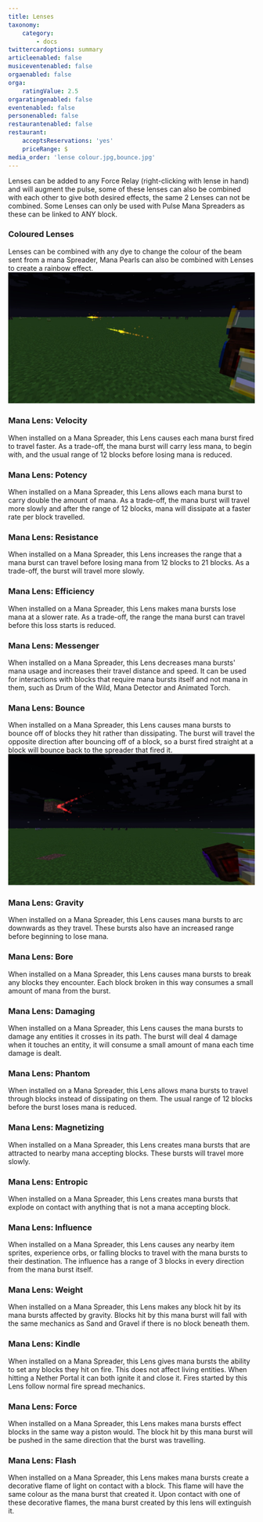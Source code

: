 ```yaml
---
title: Lenses
taxonomy:
    category:
        - docs
twittercardoptions: summary
articleenabled: false
musiceventenabled: false
orgaenabled: false
orga:
    ratingValue: 2.5
orgaratingenabled: false
eventenabled: false
personenabled: false
restaurantenabled: false
restaurant:
    acceptsReservations: 'yes'
    priceRange: $
media_order: 'lense colour.jpg,bounce.jpg'
---
```


Lenses can be added to any Force Relay (right-clicking with lense in hand) and will augment the pulse, some of these lenses can also be combined with each other to give both desired effects, the same 2 Lenses can not be combined. Some Lenses can only be used with Pulse Mana Spreaders as these can be linked to ANY block.

### Coloured Lenses
Lenses can be combined with any dye to change the colour of the beam sent from a mana Spreader, Mana Pearls can also be combined with Lenses to create a rainbow effect.
![](lense%20colour.jpg)

### Mana Lens: Velocity
When installed on a Mana Spreader, this Lens causes each mana burst fired to travel faster. As a trade-off, the mana burst will carry less mana, to begin with, and the usual range of 12 blocks before losing mana is reduced.

### Mana Lens: Potency
When installed on a Mana Spreader, this Lens allows each mana burst to carry double the amount of mana. As a trade-off, the mana burst will travel more slowly and after the range of 12 blocks, mana will dissipate at a faster rate per block travelled.

### Mana Lens: Resistance
When installed on a Mana Spreader, this Lens increases the range that a mana burst can travel before losing mana from 12 blocks to 21 blocks. As a trade-off, the burst will travel more slowly.

### Mana Lens: Efficiency
When installed on a Mana Spreader, this Lens makes mana bursts lose mana at a slower rate. As a trade-off, the range the mana burst can travel before this loss starts is reduced.

### Mana Lens: Messenger
When installed on a Mana Spreader, this Lens decreases mana bursts' mana usage and increases their travel distance and speed. It can be used for interactions with blocks that require mana bursts itself and not mana in them, such as Drum of the Wild, Mana Detector and Animated Torch.

### Mana Lens: Bounce
When installed on a Mana Spreader, this Lens causes mana bursts to bounce off of blocks they hit rather than dissipating. The burst will travel the opposite direction after bouncing off of a block, so a burst fired straight at a block will bounce back to the spreader that fired it.
![](bounce.jpg)

### Mana Lens: Gravity
When installed on a Mana Spreader, this Lens causes mana bursts to arc downwards as they travel. These bursts also have an increased range before beginning to lose mana.

### Mana Lens: Bore
When installed on a Mana Spreader, this Lens causes mana bursts to break any blocks they encounter. Each block broken in this way consumes a small amount of mana from the burst.

### Mana Lens: Damaging
When installed on a Mana Spreader, this Lens causes the mana bursts to damage any entities it crosses in its path. The burst will deal 4 damage when it touches an entity, it will consume a small amount of mana each time damage is dealt.

### Mana Lens: Phantom
When installed on a Mana Spreader, this Lens allows mana bursts to travel through blocks instead of dissipating on them. The usual range of 12 blocks before the burst loses mana is reduced.

### Mana Lens: Magnetizing
When installed on a Mana Spreader, this Lens creates mana bursts that are attracted to nearby mana accepting blocks. These bursts will travel more slowly.

### Mana Lens: Entropic
When installed on a Mana Spreader, this Lens creates mana bursts that explode on contact with anything that is not a mana accepting block.

### Mana Lens: Influence
When installed on a Mana Spreader, this Lens causes any nearby item sprites, experience orbs, or falling blocks to travel with the mana bursts to their destination. The influence has a range of 3 blocks in every direction from the mana burst itself.

### Mana Lens: Weight
When installed on a Mana Spreader, this Lens makes any block hit by its mana bursts affected by gravity. Blocks hit by this mana burst will fall with the same mechanics as Sand and Gravel if there is no block beneath them.

### Mana Lens: Kindle
When installed on a Mana Spreader, this Lens gives mana bursts the ability to set any blocks they hit on fire. This does not affect living entities. When hitting a Nether Portal it can both ignite it and close it. Fires started by this Lens follow normal fire spread mechanics.

### Mana Lens: Force
When installed on a Mana Spreader, this Lens makes mana bursts effect blocks in the same way a piston would. The block hit by this mana burst will be pushed in the same direction that the burst was travelling.

### Mana Lens: Flash
When installed on a Mana Spreader, this Lens makes mana bursts create a decorative flame of light on contact with a block. This flame will have the same colour as the mana burst that created it. Upon contact with one of these decorative flames, the mana burst created by this lens will extinguish it.

